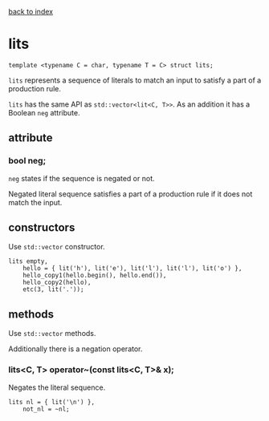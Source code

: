[back to index](../README.md#classes-and-structs)

# lits

```
template <typename C = char, typename T = C> struct lits;
```

`lits` represents a sequence of literals to match an input to satisfy a part of a production rule.

`lits` has the same API as `std::vector<lit<C, T>>`.
As an addition it has a Boolean `neg` attribute.

## attribute

### bool neg;

`neg` states if the sequence is negated or not.

Negated literal sequence satisfies a part of a production rule if it does not match the input.

## constructors

Use `std::vector` constructor.

```
lits empty,
    hello = { lit('h'), lit('e'), lit('l'), lit('l'), lit('o') },
    hello_copy1(hello.begin(), hello.end()),
    hello_copy2(hello),
    etc(3, lit('.'));
```

## methods

Use `std::vector` methods.

Additionally there is a negation operator.

### lits<C, T> operator~(const lits<C, T>& x);

Negates the literal sequence.

```
lits nl = { lit('\n') },
    not_nl = ~nl;
```
